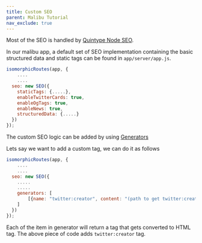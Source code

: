 ```yaml
---
title: Custom SEO
parent: Malibu Tutorial
nav_exclude: true
---
```


Most of the SEO is handled by [Quintype Node SEO](https://developers.quintype.com/quintype-node-seo/).

In our malibu app, a default set of SEO implementation containing the basic structured data and static tags can be found in `app/server/app.js`.

```javascript
isomorphicRoutes(app, {
    ....
    ....
  seo: new SEO({
    staticTags: {.....},
    enableTwitterCards: true,
    enableOgTags: true,
    enableNews: true,
    structuredData: {.....}
  })
});
```

The custom SEO logic can be added by using [Generators](https://developers.quintype.com/quintype-node-seo/global.html#Generator)


Lets say we want to add a custom tag, we can do it as follows

```javascript
isomorphicRoutes(app, {
    ....
    ....
  seo: new SEO({
    .....
    .....
    generators: [
        [{name: "twitter:creator", content: "(path to get twitter:creator content)"}]
    ]
  })
});
```

Each of the item in generator will return a tag that gets converted to HTML tag. The above piece of code adds `twitter:creator` tag.

